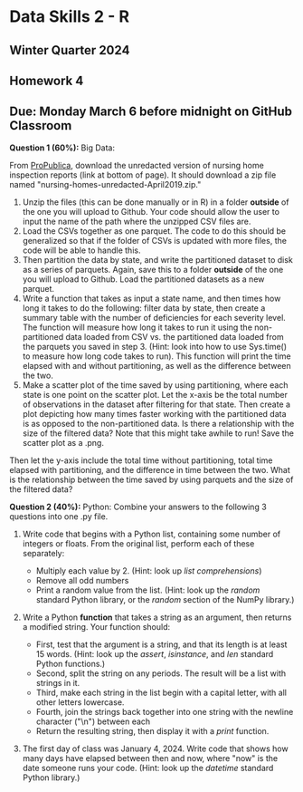 # Data Skills 2 - R
## Winter Quarter 2024

## Homework 4
## Due: Monday March 6 before midnight on GitHub Classroom

__Question 1 (60%):__ Big Data: 

From [ProPublica](https://projects.propublica.org/nursing-homes/), download the unredacted version of nursing home inspection reports (link at bottom of page). It should download a zip file named "nursing-homes-unredacted-April2019.zip." 
1. Unzip the files (this can be done manually or in R) in a folder __outside__ of the one you will upload to Github. Your code should allow the user to input the name of the path where the unzipped CSV files are.
2. Load the CSVs together as one parquet. The code to do this should be generalized so that if the folder of CSVs is updated with more files, the code will be able to handle this. 
3. Then partition the data by state, and write the partitioned dataset to disk as a series of parquets. Again, save this to a folder  __outside__ of the one you will upload to Github. Load the partitioned datasets as a new parquet.
4. Write a function that takes as input a state name, and then times how long it takes to do the following: filter data by state, then create a summary table with the number of deficiencies for each severity level. The function will measure how long it takes to run it using the non-partitioned data loaded from CSV vs. the partitioned data loaded from the parquets you saved in step 3. (Hint: look into how to use Sys.time() to measure how long code takes to run). This function will print the time elapsed with and without partitioning, as well as the difference between the two.
5. Make a scatter plot of the time saved by using partitioning, where each state is one point on the scatter plot. Let the x-axis be the total number of observations in the dataset after filtering for that state. Then create a plot depicting how many times faster working with the partitioned data is as opposed to the non-partitioned data. Is there a relationship with the size of the filtered data? Note that this might take awhile to run! Save the scatter plot as a .png.

Then let the y-axis include the total time without partitioning, total time elapsed with partitioning, and the difference in time between the two.  What is the relationship between the time saved by using parquets and the size of the filtered data? 

__Question 2 (40%):__ Python: 
Combine your answers to the following 3 questions into one .py file.

  1. Write code that begins with a Python list, containing some number of integers or floats. From the original list, perform each of these separately:
     * Multiply each value by 2. (Hint: look up *list comprehensions*)
     * Remove all odd numbers
     * Print a random value from the list. (Hint: look up the _random_ standard Python library, or the _random_ section of the NumPy library.)
  2. Write a Python **function** that takes a string as an argument, then returns a modified string.  Your function should:
     * First, test that the argument is a string, and that its length is at least 15 words. (Hint: look up the _assert_, _isinstance_, and _len_ standard Python functions.)
     * Second, split the string on any periods.  The result will be a list with strings in it.
     * Third, make each string in the list begin with a capital letter, with all other letters lowercase.
     * Fourth, join the strings back together into one string with the newline character ("\n") between each
     * Return the resulting string, then display it with a _print_ function.
    
 3. The first day of class was January 4, 2024.  Write code that shows how many days have elapsed between then and now, where "now" is the date someone runs your code. (Hint: look up the _datetime_ standard Python library.)
